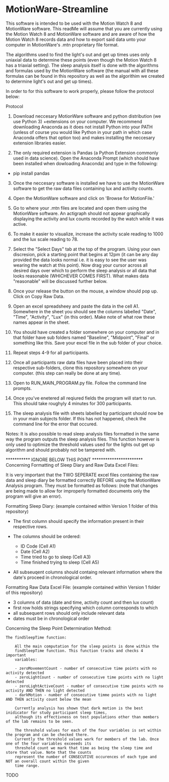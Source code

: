 # MotionWare-Streamline

This software is intended to be used with the Motion Watch 8 and MotionWare software. This
readMe will assume that you are currently using the Motion Watch 8 and MotionWare software
and are aware of how the Motion Watch 8 records data and how to export said data unto your 
computer in MotionWare's .mtn proprietary file format.

The algorithms used to find the light's out and get up times uses only uniaxial data to 
determine these points (even though the Motion Watch 8 has a triaxial setting). The sleep 
analysis itself is done with the algorithms and formulas used by the MotionWare software
(the manual with all these formulas can be found in this repository as well as the algorithim
we created to determine light's out and get up times). 

In order to for this software to work properly, please follow the protocol below:

Protocol

1. Download neccesary MotionWare software and python distribution (we use Python 3) +extensions on your computer. 
We recommend downloading Anaconda as it does not install Python into your PATH (unless of course 
you would like Python in your path in which case Anaconda offers that option too) and makes installing
the neccesary extension libraries easier.

2. The only required extension is Pandas (a Python Extension commonly used in data science). Open the 
Anaconda Prompt (which should have been installed when dowloading Anaconda) and type in the following:
- pip install pandas

3. Once the neccesary software is installed we have to use the MotionWare software to get the raw data files
containing lux and activity counts. 

4. Open the MotionWare software and click on 'Browse for MotionFile.'

5. Go to where your .mtn files are located and open them using the MotionWare software. An actigraph should
not appear graphically displaying the activity and lux counts recorded by the watch while it was active.

6. To make it easier to visualize, increase the activity scale reading to 1000 and the lux scale reading to 78.

7. Select the "Select Days" tab at the top of the program. Using your own discresion, pick a starting point
that begins at 12pm (it can be any day provided the data looks normal i.e. it is easy to see the user was wearing
the watch at this point). Now drag your cursor across all desired days over which to perform the sleep analysis
or all data that looks reasonable (WHICHEVER COMES FIRST). What makes data "reasonable" will be discussed further 
below.

8. Once your release the button on the mouse, a window should pop up. Click on Copy Raw Data. 

9. Open an excel spreadsheey and paste the data in the cell A1. Somewhere in the sheet you should
see the columns labelled "Date", "Time", "Activity", "Lux" (in this order). Make note of what
row these names appear in the sheet.

9. You should have created a folder somewhere on your computer and in that folder have sub folders named
"Baseline", "Midpoint", "Final" or something like this. Save your excel file in the sub folder of your choice.

10. Repeat steps 4-9 for all participants. 

11. Once all participants raw data files have been placed into their respective sub-folders, clone this 
repository somewhere on your computer. (this step can really be done at any time).

12. Open to RUN_MAIN_PROGRAM.py file. Follow the command line prompts.

13. Once you've enetered all reqiured fields the program will start to run. This should take roughyly 4 minutes
for 300 participants. 

14. The sleep analysis file with sheets labelled by participant should now be in your main subjects folder. 
If this has not happened, check the command line for the error that occured.

Notes: It is also possible to read sleep analysis files formatted in the same way the program outputs 
the sleep analysis files. This function however is only used to optimize the threshold values used for
the lights out get up algorithm and should probably not be tampered with.



*********** IGNORE BELOW THIS POINT ***********************
Concerning Formatting of Sleep Diary and Raw Data Excel Files:

It is very important that the TWO SEPERATE excel
files containing the raw data and sleep diary be formatted correctly BEFORE
using the MotionWare Analysis program. They must be formatted as follows:
(note that changes are being made to allow for improperly formatted documents
only the program will give an error).

Formatting Sleep Diary:
(example contained within Version 1 folder of this repository)

- The first column should specify the information present in their respective rows.
- The columns should be ordered:
	- ID Code (Cell A1)
	- Date (Cell A2)
	- Time tried to go to sleep (Cell A3)
	- Time finished trying to sleep (Cell A5)

- All subseuqent columns should containg relevant information where the date's proceed in
  chronological order. 

Formatting Raw Data Excel File:
(example contained within Version 1 folder of this repository)

- 3 columns of data (date and time, activity count and then lux count)
- first row holds strings specifying which column corresponds to which
- all subsequent rows should only include relevant data
- dates must be in chronological order

Concerning the Sleep Point Determination Method:

	The findSleepTime function:

		All the main computation for the sleep points is done within the 
		findSleepTime function. This function tracks and checks 4 important
		variables:

		- zeroMovementCount - number of consecutive time points with no activity detected
		- zeroLightCount - number of consecutive time points with no light detected
		- zeroLightActiveCount - number of consecutive time points with no activity AND THEN no light detected
		- darkMotion - number of consecutive timme points with no light AND THEN activity count below the mean
		
		Currently analysis has shown that dark motion is the best inidicator for study participant sleep times,
		although its effectivness on test populations other than members of the lab remains to be seen. 
		
		The threshold values for each of the four variables is set within the program and can be checked there. 
		Currently the threshold values work for members of the lab. Once one of the four variables exceeeds its
		threshold count we mark that time as being the sleep time and store that value. Note that the counts 
		represent the number of CONSECUTIVE occurences of each type and NOT an overall count within the given
		time range.
	
			
TODO



